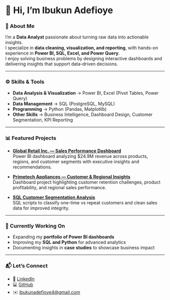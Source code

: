 # 👋 Hi, I’m Ibukun Adefioye  

### 💼 About Me  
I’m a **Data Analyst** passionate about turning raw data into actionable insights.  
I specialize in **data cleaning, visualization, and reporting**, with hands-on experience in **Power BI, SQL, Excel, and Power Query**.  
I enjoy solving business problems by designing interactive dashboards and delivering insights that support data-driven decisions.  

---

### ⚙️ Skills & Tools  
- **Data Analysis & Visualization** → Power BI, Excel (Pivot Tables, Power Query)  
- **Data Management** → SQL (PostgreSQL, MySQL)  
- **Programming** → Python (Pandas, Matplotlib)  
- **Other Skills** → Business Intelligence, Dashboard Design, Customer Segmentation, KPI Reporting  

---

### 📊 Featured Projects  
- [**Global Retail Inc. — Sales Performance Dashboard**](https://github.com/ibukun-adefioye/global-retail-dashboard)  
   Power BI dashboard analyzing $24.9M revenue across products, regions, and customer segments with executive insights and recommendations.  

- [**Primetech Appliances — Customer & Regional Insights**](https://github.com/ibukun-adefioye/primetech-dashboard)  
   Dashboard project highlighting customer retention challenges, product profitability, and regional sales performance.  

- [**SQL Customer Segmentation Analysis**](https://github.com/ibukun-adefioye/sql-analysis)  
   SQL scripts to classify one-time vs repeat customers and clean sales data for improved integrity.  

---

### 🚀 Currently Working On  
- Expanding my **portfolio of Power BI dashboards**  
- Improving my **SQL and Python** for advanced analytics  
- Documenting insights in **case studies** to showcase business impact  

---

### 📬 Let’s Connect  
- 💼 [LinkedIn](https://linkedin.com/in/your-link)  
- 💻 [GitHub](https://github.com/your-username)  
- ✉️ ibukunadefioye4@gmail.com  
